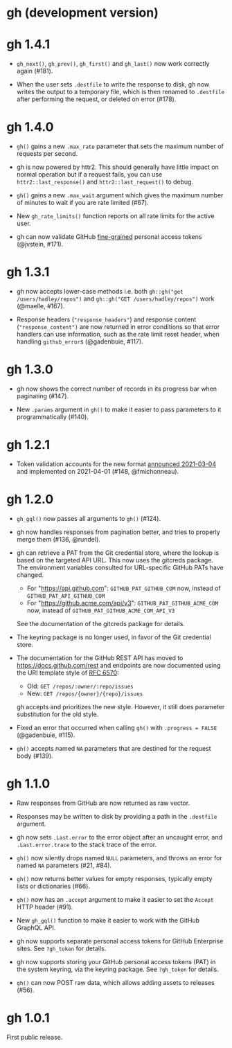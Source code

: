 # gh (development version)

# gh 1.4.1

* `gh_next()`, `gh_prev()`, `gh_first()` and `gh_last()`
  now work correctly again (#181).

* When the user sets `.destfile` to write the response to disk, gh now
  writes the output to a temporary file, which is then renamed to
  `.destfile` after performing the request, or deleted on error (#178).

# gh 1.4.0

* `gh()` gains a new `.max_rate` parameter that sets the maximum number of
  requests per second.

* gh is now powered by httr2. This should generally have little impact on normal
  operation but if a request fails, you can use `httr2::last_response()` and
  `httr2::last_request()` to debug.

* `gh()` gains a new `.max_wait` argument which gives the maximum number of
  minutes to wait if you are rate limited (#67).

* New `gh_rate_limits()` function reports on all rate limits for the active
  user.

* gh can now validate GitHub
  [fine-grained](https://github.blog/2022-10-18-introducing-fine-grained-personal-access-tokens-for-github/)
  personal access tokens (@jvstein, #171).

# gh 1.3.1

* gh now accepts lower-case methods i.e. both `gh::gh("get /users/hadley/repos")` and `gh::gh("GET /users/hadley/repos")` work (@maelle, #167).

* Response headers (`"response_headers"`) and response content
  (`"response_content")` are now returned in error conditions so that error
  handlers can use information, such as the rate limit reset header, when
  handling `github_error`s (@gadenbuie, #117).

# gh 1.3.0

* gh now shows the correct number of records in its progress bar when
  paginating (#147).

* New `.params` argument in `gh()` to make it easier to pass parameters to
  it programmatically (#140).

# gh 1.2.1

* Token validation accounts for the new format
  [announced 2021-03-04 ](https://github.blog/changelog/2021-03-04-authentication-token-format-updates/)
  and implemented on 2021-04-01 (#148, @fmichonneau).

# gh 1.2.0

* `gh_gql()` now passes all arguments to `gh()` (#124).

* gh now handles responses from pagination better, and tries to properly
  merge them (#136, @rundel).

* gh can retrieve a PAT from the Git credential store, where the lookup is
  based on the targeted API URL. This now uses the gitcreds package. The
  environment variables consulted for URL-specific GitHub PATs have changed.
  - For "https://api.github.com": `GITHUB_PAT_GITHUB_COM` now, instead of
    `GITHUB_PAT_API_GITHUB_COM`
  - For "https://github.acme.com/api/v3": `GITHUB_PAT_GITHUB_ACME_COM` now,
    instead of `GITHUB_PAT_GITHUB_ACME_COM_API_V3`

  See the documentation of the gitcreds package for details.

* The keyring package is no longer used, in favor of the Git credential
  store.

* The documentation for the GitHub REST API has moved to
  <https://docs.github.com/rest> and endpoints are now documented using
  the URI template style of [RFC 6570](https://www.rfc-editor.org/rfc/rfc6570):
  - Old: `GET /repos/:owner/:repo/issues`
  - New: `GET /repos/{owner}/{repo}/issues`

  gh accepts and prioritizes the new style. However, it still does parameter
  substitution for the old style.

* Fixed an error that occurred when calling `gh()` with `.progress = FALSE`
  (@gadenbuie, #115).

* `gh()` accepts named `NA` parameters that are destined for the request
  body (#139).

# gh 1.1.0

* Raw responses from GitHub are now returned as raw vector.

* Responses may be written to disk by providing a path in the `.destfile`
  argument.

* gh now sets `.Last.error` to the error object after an uncaught error,
  and `.Last.error.trace` to the stack trace of the error.

* `gh()` now silently drops named `NULL` parameters, and throws an
  error for named `NA` parameters (#21, #84).

* `gh()` now returns better values for empty responses, typically empty
  lists or dictionaries (#66).

* `gh()` now has an `.accept` argument to make it easier to set the
  `Accept` HTTP header (#91).

* New `gh_gql()` function to make it easier to work with the GitHub
  GraphQL API.

* gh now supports separate personal access tokens for GitHub Enterprise
  sites. See `?gh_token` for details.

* gh now supports storing your GitHub personal access tokens (PAT) in the
  system keyring, via the keyring package. See `?gh_token` for details.

* `gh()` can now POST raw data, which allows adding assets to releases (#56).

# gh 1.0.1

First public release.
